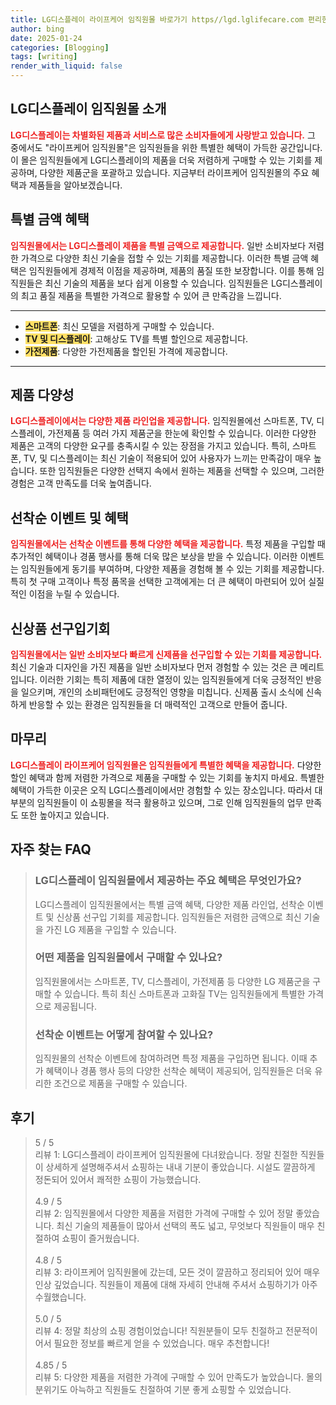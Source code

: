```yaml
---
title: LG디스플레이 라이프케어 임직원몰 바로가기 https//lgd.lglifecare.com 편리한 쇼핑
author: bing
date: 2025-01-24
categories: [Blogging]
tags: [writing]
render_with_liquid: false
---
```



<h2 id='LG디스플레이 임직원몰 소개'>LG디스플레이 임직원몰 소개</h2>

<p><b><span style="color: #ee2323;">LG디스플레이는 차별화된 제품과 서비스로 많은 소비자들에게 사랑받고 있습니다.</span></b> 그 중에서도 "라이프케어 임직원몰"은 임직원들을 위한 특별한 혜택이 가득한 공간입니다. 이 몰은 임직원들에게 LG디스플레이의 제품을 더욱 저렴하게 구매할 수 있는 기회를 제공하며, 다양한 제품군을 포괄하고 있습니다. 지금부터 라이프케어 임직원몰의 주요 혜택과 제품들을 알아보겠습니다.</p>

<h2 id='특별 금액 혜택'>특별 금액 혜택</h2>

<p><b><span style="color: #ee2323;">임직원몰에서는 LG디스플레이 제품을 특별 금액으로 제공합니다.</span></b> 일반 소비자보다 저렴한 가격으로 다양한 최신 기술을 접할 수 있는 기회를 제공합니다. 이러한 특별 금액 혜택은 임직원들에게 경제적 이점을 제공하며, 제품의 품질 또한 보장합니다. 이를 통해 임직원들은 최신 기술의 제품을 보다 쉽게 이용할 수 있습니다. 임직원들은 LG디스플레이의 최고 품질 제품을 특별한 가격으로 활용할 수 있어 큰 만족감을 느낍니다.</p>

<hr />

<ul>
    <li><b><span style="background-color: #ffe066;">스마트폰</span></b>: 최신 모델을 저렴하게 구매할 수 있습니다.</li>
    <li><b><span style="background-color: #ffe066;">TV 및 디스플레이</span></b>: 고해상도 TV를 특별 할인으로 제공합니다.</li>
    <li><b><span style="background-color: #ffe066;">가전제품</span></b>: 다양한 가전제품을 할인된 가격에 제공합니다.</li>
</ul>

<hr />

<h2 id='제품 다양성'>제품 다양성</h2>

<p><b><span style="color: #ee2323;">LG디스플레이에서는 다양한 제품 라인업을 제공합니다.</span></b> 임직원몰에선 스마트폰, TV, 디스플레이, 가전제품 등 여러 가지 제품군을 한눈에 확인할 수 있습니다. 이러한 다양한 제품은 고객의 다양한 요구를 충족시킬 수 있는 장점을 가지고 있습니다. 특히, 스마트폰, TV, 및 디스플레이는 최신 기술이 적용되어 있어 사용자가 느끼는 만족감이 매우 높습니다. 또한 임직원들은 다양한 선택지 속에서 원하는 제품을 선택할 수 있으며, 그러한 경험은 고객 만족도를 더욱 높여줍니다.</p>

<h2 id='선착순 이벤트 및 혜택'>선착순 이벤트 및 혜택</h2>

<p><b><span style="color: #ee2323;">임직원몰에서는 선착순 이벤트를 통해 다양한 혜택을 제공합니다.</span></b> 특정 제품을 구입할 때 추가적인 혜택이나 경품 행사를 통해 더욱 많은 보상을 받을 수 있습니다. 이러한 이벤트는 임직원들에게 동기를 부여하며, 다양한 제품을 경험해 볼 수 있는 기회를 제공합니다. 특히 첫 구매 고객이나 특정 품목을 선택한 고객에게는 더 큰 혜택이 마련되어 있어 실질적인 이점을 누릴 수 있습니다.</p>

<h2 id='신상품 선구입기회'>신상품 선구입기회</h2>

<p><b><span style="color: #ee2323;">임직원몰에서는 일반 소비자보다 빠르게 신제품을 선구입할 수 있는 기회를 제공합니다.</span></b> 최신 기술과 디자인을 가진 제품을 일반 소비자보다 먼저 경험할 수 있는 것은 큰 메리트입니다. 이러한 기회는 특히 제품에 대한 열정이 있는 임직원들에게 더욱 긍정적인 반응을 일으키며, 개인의 소비패턴에도 긍정적인 영향을 미칩니다. 신제품 출시 소식에 신속하게 반응할 수 있는 환경은 임직원들을 더 매력적인 고객으로 만들어 줍니다.</p>

<h2 id='마무리'>마무리</h2>

<p><b><span style="color: #ee2323;">LG디스플레이 라이프케어 임직원몰은 임직원들에게 특별한 혜택을 제공합니다.</span></b> 다양한 할인 혜택과 함께 저렴한 가격으로 제품을 구매할 수 있는 기회를 놓치지 마세요. 특별한 혜택이 가득한 이곳은 오직 LG디스플레이에서만 경험할 수 있는 장소입니다. 따라서 대부분의 임직원들이 이 쇼핑몰을 적극 활용하고 있으며, 그로 인해 임직원들의 업무 만족도 또한 높아지고 있습니다.</p>


<h2 id='자주_찾는_FAQ'>자주 찾는 FAQ</h2>
<div itemscope="" itemtype="https://schema.org/FAQPage"> 
<blockquote> 
<div itemscope="" itemprop="mainEntity" itemtype="https://schema.org/Question"> 
<h3 itemprop="name">LG디스플레이 임직원몰에서 제공하는 주요 혜택은 무엇인가요?</h3> 
<div itemscope="" itemprop="acceptedAnswer" itemtype="https://schema.org/Answer"> 
<span itemprop="text"> 
<p>LG디스플레이 임직원몰에서는 특별 금액 혜택, 다양한 제품 라인업, 선착순 이벤트 및 신상품 선구입 기회를 제공합니다. 임직원들은 저렴한 금액으로 최신 기술을 가진 LG 제품을 구입할 수 있습니다.</p> 
</span> 
</div> 
</div> 

<div itemscope="" itemprop="mainEntity" itemtype="https://schema.org/Question"> 
<h3 itemprop="name">어떤 제품을 임직원몰에서 구매할 수 있나요?</h3> 
<div itemscope="" itemprop="acceptedAnswer" itemtype="https://schema.org/Answer"> 
<span itemprop="text"> 
<p>임직원몰에서는 스마트폰, TV, 디스플레이, 가전제품 등 다양한 LG 제품군을 구매할 수 있습니다. 특히 최신 스마트폰과 고화질 TV는 임직원들에게 특별한 가격으로 제공됩니다.</p> 
</span> 
</div> 
</div> 

<div itemscope="" itemprop="mainEntity" itemtype="https://schema.org/Question"> 
<h3 itemprop="name">선착순 이벤트는 어떻게 참여할 수 있나요?</h3> 
<div itemscope="" itemprop="acceptedAnswer" itemtype="https://schema.org/Answer"> 
<span itemprop="text"> 
<p>임직원몰의 선착순 이벤트에 참여하려면 특정 제품을 구입하면 됩니다. 이때 추가 혜택이나 경품 행사 등의 다양한 선착순 혜택이 제공되어, 임직원들은 더욱 유리한 조건으로 제품을 구매할 수 있습니다.</p> 
</span> 
</div> 
</div> 

</blockquote> 
</div>
<h2 id='후기'>후기</h2>
<div itemscope itemtype="https://schema.org/Product">
  <blockquote>
  <div itemprop="review" itemscope itemtype="https://schema.org/Review">
      <div itemprop="reviewRating" itemscope itemtype="https://schema.org/Rating"> <span itemprop="ratingValue">5</span> / <span itemprop="bestRating">5</span> </div>
      <span itemprop="reviewBody">리뷰 1: LG디스플레이 라이프케어 임직원몰에 다녀왔습니다. 정말 친절한 직원들이 상세하게 설명해주셔서 쇼핑하는 내내 기분이 좋았습니다. 시설도 깔끔하게 정돈되어 있어서 쾌적한 쇼핑이 가능했습니다.</span>
  </div>
  <br>
  <div itemprop="review" itemscope itemtype="https://schema.org/Review">
      <div itemprop="reviewRating" itemscope itemtype="https://schema.org/Rating"> <span itemprop="ratingValue">4.9</span> / <span itemprop="bestRating">5</span> </div>
      <span itemprop="reviewBody">리뷰 2: 임직원몰에서 다양한 제품을 저렴한 가격에 구매할 수 있어 정말 좋았습니다. 최신 기술의 제품들이 많아서 선택의 폭도 넓고, 무엇보다 직원들이 매우 친절하여 쇼핑이 즐거웠습니다.</span>
  </div>
  <br>
  <div itemprop="review" itemscope itemtype="https://schema.org/Review">
      <div itemprop="reviewRating" itemscope itemtype="https://schema.org/Rating"> <span itemprop="ratingValue">4.8</span> / <span itemprop="bestRating">5</span> </div>
      <span itemprop="reviewBody">리뷰 3: 라이프케어 임직원몰에 갔는데, 모든 것이 깔끔하고 정리되어 있어 매우 인상 깊었습니다. 직원들이 제품에 대해 자세히 안내해 주셔서 쇼핑하기가 아주 수월했습니다.</span>
  </div>
  <br>
  <div itemprop="review" itemscope itemtype="https://schema.org/Review">
      <div itemprop="reviewRating" itemscope itemtype="https://schema.org/Rating"> <span itemprop="ratingValue">5.0</span> / <span itemprop="bestRating">5</span> </div>
      <span itemprop="reviewBody">리뷰 4: 정말 최상의 쇼핑 경험이었습니다! 직원분들이 모두 친절하고 전문적이어서 필요한 정보를 빠르게 얻을 수 있었습니다. 매우 추천합니다!</span>
  </div>
  <br>
  <div itemprop="review" itemscope itemtype="https://schema.org/Review">
      <div itemprop="reviewRating" itemscope itemtype="https://schema.org/Rating"> <span itemprop="ratingValue">4.85</span> / <span itemprop="bestRating">5</span> </div>
      <span itemprop="reviewBody">리뷰 5: 다양한 제품을 저렴한 가격에 구매할 수 있어 만족도가 높았습니다. 몰의 분위기도 아늑하고 직원들도 친절하여 기분 좋게 쇼핑할 수 있었습니다.</span>
  </div>
  </blockquote>
</div>
